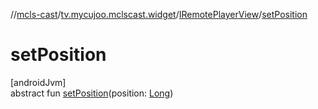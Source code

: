 //[mcls-cast](../../../index.md)/[tv.mycujoo.mclscast.widget](../index.md)/[IRemotePlayerView](index.md)/[setPosition](set-position.md)

# setPosition

[androidJvm]\
abstract fun [setPosition](set-position.md)(position: [Long](https://kotlinlang.org/api/latest/jvm/stdlib/kotlin/-long/index.html))
